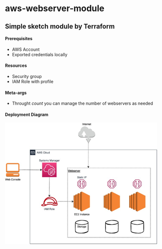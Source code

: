# aws-webserver-module

## Simple sketch module by Terraform

#### Prerequisites
- AWS Account
- Exported credentials locally

#### Resources
- Security group 
- IAM Role with profile

#### Meta-args
- Throught *count* you can manage the number of webservers as needed 

#### Deployment Diagram
![aws-cloud](./img/aws-cloud.jpg)
